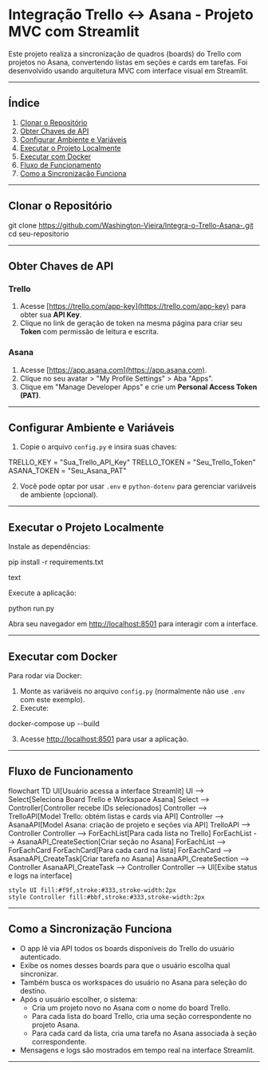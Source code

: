 # Integração Trello ↔ Asana - Projeto MVC com Streamlit

Este projeto realiza a sincronização de quadros (boards) do Trello com projetos no Asana, convertendo listas em seções e cards em tarefas. Foi desenvolvido usando arquitetura MVC com interface visual em Streamlit.

---

## Índice

1. [Clonar o Repositório](#clonar-o-repositório)  
2. [Obter Chaves de API](#obter-chaves-de-api)  
3. [Configurar Ambiente e Variáveis](#configurar-ambiente-e-variáveis)  
4. [Executar o Projeto Localmente](#executar-o-projeto-localmente)  
5. [Executar com Docker](#executar-com-docker)  
6. [Fluxo de Funcionamento](#fluxo-de-funcionamento)  
7. [Como a Sincronização Funciona](#como-a-sincronização-funciona)  

---

## Clonar o Repositório

git clone https://github.com/Washington-Vieira/Integra-o-Trello-Asana-.git
cd seu-repositorio


---

## Obter Chaves de API

### Trello

1. Acesse [https://trello.com/app-key](https://trello.com/app-key) para obter sua **API Key**.  
2. Clique no link de geração de token na mesma página para criar seu **Token** com permissão de leitura e escrita.

### Asana

1. Acesse [https://app.asana.com](https://app.asana.com).  
2. Clique no seu avatar > "My Profile Settings" > Aba "Apps".  
3. Clique em "Manage Developer Apps" e crie um **Personal Access Token (PAT)**.

---

## Configurar Ambiente e Variáveis

1. Copie o arquivo `config.py` e insira suas chaves:

TRELLO_KEY = "Sua_Trello_API_Key"
TRELLO_TOKEN = "Seu_Trello_Token"
ASANA_TOKEN = "Seu_Asana_PAT"


2. Você pode optar por usar `.env` e `python-dotenv` para gerenciar variáveis de ambiente (opcional).

---

## Executar o Projeto Localmente

Instale as dependências:

pip install -r requirements.txt

text

Execute a aplicação:

python run.py


Abra seu navegador em [http://localhost:8501](http://localhost:8501) para interagir com a interface.

---

## Executar com Docker

Para rodar via Docker:

1. Monte as variáveis no arquivo `config.py` (normalmente não use `.env` com este exemplo).  
2. Execute:

docker-compose up --build


3. Acesse [http://localhost:8501](http://localhost:8501) para usar a aplicação.

---

## Fluxo de Funcionamento

flowchart TD
    UI[Usuário acessa a interface Streamlit]
    UI --> Select[Seleciona Board Trello e Workspace Asana]
    Select --> Controller[Controller recebe IDs selecionados]
    Controller --> TrelloAPI[Model Trello: obtém listas e cards via API]
    Controller --> AsanaAPI[Model Asana: criação de projeto e seções via API]
    TrelloAPI --> Controller
    Controller --> ForEachList[Para cada lista no Trello]
    ForEachList --> AsanaAPI_CreateSection[Criar seção no Asana]
    ForEachList --> ForEachCard
    ForEachCard[Para cada card na lista]
    ForEachCard --> AsanaAPI_CreateTask[Criar tarefa no Asana]
    AsanaAPI_CreateSection --> Controller
    AsanaAPI_CreateTask --> Controller
    Controller --> UI[Exibe status e logs na interface]

    style UI fill:#f9f,stroke:#333,stroke-width:2px
    style Controller fill:#bbf,stroke:#333,stroke-width:2px


---

## Como a Sincronização Funciona

- O app lê via API todos os boards disponíveis do Trello do usuário autenticado.  
- Exibe os nomes desses boards para que o usuário escolha qual sincronizar.  
- Também busca os workspaces do usuário no Asana para seleção do destino.  
- Após o usuário escolher, o sistema:  
  - Cria um projeto novo no Asana com o nome do board Trello.  
  - Para cada lista do board Trello, cria uma seção correspondente no projeto Asana.  
  - Para cada card da lista, cria uma tarefa no Asana associada à seção correspondente.  
- Mensagens e logs são mostrados em tempo real na interface Streamlit.  

---